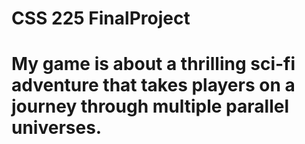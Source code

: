 # CSS 225 FinalProject
# My game is about a thrilling sci-fi adventure that takes players on a journey through multiple parallel universes.
